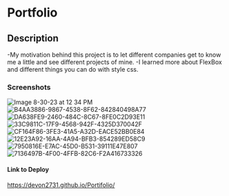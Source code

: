 # Portfolio

## Description
-My motivation behind this project is to let different companies get to know me a little and see different projects of mine.
-I learned more about FlexBox and different things you can do with style css.

### Screenshots
![Image 8-30-23 at 12 34 PM](https://github.com/Devon2731/Portifolio/assets/141438012/22e0ee7c-71d3-4b8b-ab0c-235010c91e17)
![B4AA3886-9867-4538-8F62-842840498A77](https://github.com/Devon2731/Portifolio/assets/141438012/cedcae9c-9524-470c-86dd-90ebb722ba67)
![DA638FE9-2460-484C-8C67-8FE0C2D93E11](https://github.com/Devon2731/Portifolio/assets/141438012/b06e59e9-6df4-4dba-ac1d-c473ae041537)
![33C9811C-17F9-4568-942F-4325D370042F](https://github.com/Devon2731/Portifolio/assets/141438012/0de92cd7-5ec9-4033-a07f-900c993c63f9)
![CF164F86-3FE3-41A5-A32D-EACE52BB0E84](https://github.com/Devon2731/Portifolio/assets/141438012/a914cf3f-96d1-4ab1-916d-a5ba2b20a97e)
![12E23A92-16AA-4A94-BFB3-854289ED58C9](https://github.com/Devon2731/Portifolio/assets/141438012/f322109d-41ee-4ad5-822d-27e452cd09cd)
![7950816E-E7AC-45D0-B531-39111E47E807](https://github.com/Devon2731/Portifolio/assets/141438012/cd50641c-6c44-4fd9-9e45-8c93b3e1a7b3)
![7136497B-4F00-4FFB-82C6-F2A416733326](https://github.com/Devon2731/Portifolio/assets/141438012/83f5b5bd-7f71-4d77-b8a7-6347569c9b39)

#### Link to Deploy
https://devon2731.github.io/Portifolio/
